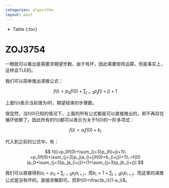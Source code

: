 ```yaml
---
categories: algorithm
layout: post
---
```


- Table
{:toc}

# ZOJ3754

一眼就可以看出是需要求期望步数，由于有环，因此需要矩阵运算。但是事实上，这样会TLE的。

我们可以简单推出递推公式：


$$
f(i)=p_0f(0)+\sum_{j=3}p_jf(i+j)+1
$$


上面f(i)表示当前值为i时，期望结束的步骤数。

很显然，当f(0)已知的情况下，上面的所有公式都是可以直接推出的，即不再存在循环依赖了。因此所有的f(i)都可以表示为关于f(0)的一阶多项式：


$$
f(i)=a_if(0)+b_i
$$


代入到之前的公式中，有：


$$
f(i)=p_0f(0)+\sum_{j=3}p_jf(i+j)+1\\
=p_0f(0)+\sum_{j=3}p_j(a_{i+j}f(0)+b_{i+j})+1\\
=f(0)(p_0+\sum_{j=3}p_ja_{i+j})+(1+\sum_{j=3}p_jb_{i+j})
$$


我们可以直接得到$a_i=p_0+\sum_{j=3}p_ja_{i+j}$，而$b_i=1+\sum_{j=3}p_jb_{i+j}$，而这里的递推公式是没有环的。直接求解即可。而$f(0)=\frac{b_i}{1-a_i}$。
